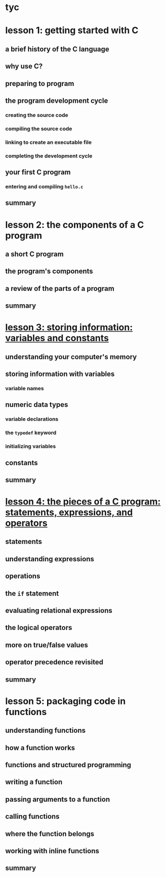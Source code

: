 # tyc

# lesson 1: getting started with C

## a brief history of the C language

## why use C?

## preparing to program

## the program development cycle

### creating the source code
### compiling the source code
### linking to create an executable file
### completing the development cycle

## your first C program

### entering and compiling `hello.c`

## summary

# lesson 2: the components of a C program

## a short C program
## the program's components
## a review of the parts of a program
## summary

# [lesson 3: storing information: variables and constants](./lesson03/README.md)

## understanding your computer's memory

## storing information with variables 
### variable names

## numeric data types
### variable declarations
### the `typedef` keyword
### initializing variables

## constants

## summary

# [lesson 4: the pieces of a C program: statements, expressions, and operators](./lesson04/README.md)

## statements
## understanding expressions
## operations
## the `if` statement
## evaluating relational expressions
## the logical operators
## more on true/false values
## operator precedence revisited
## summary

# lesson 5: packaging code in functions

## understanding functions
## how a function works
## functions and structured programming
## writing a function
## passing arguments to a function
## calling functions

## where the function belongs
## working with inline functions
## summary
